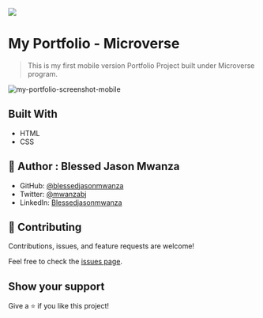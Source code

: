 ![](https://img.shields.io/badge/Microverse-blueviolet)

# My Portfolio - Microverse

> This is my first mobile version Portfolio Project built under Microverse program.

![my-portfolio-screenshot-mobile](https://user-images.githubusercontent.com/35315311/133474148-39812177-e3e1-4cb6-94d7-467a19c44f65.png)


## Built With

- HTML
- CSS

## 👤 Author : Blessed Jason Mwanza

- GitHub: [@blessedjasonmwanza](https://github.com/blessedjasonmwanza)
- Twitter: [@mwanzabj](https://twitter.com/mwanzabj)
- LinkedIn: [Blessedjasonmwanza](https://linkedin.com/in/blessedjasonmwanza)

## 🤝 Contributing

Contributions, issues, and feature requests are welcome!

Feel free to check the [issues page](../../issues/).

## Show your support

Give a ⭐️ if you like this project!
